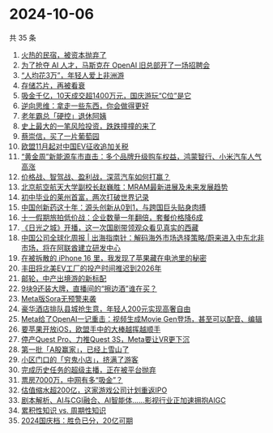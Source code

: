 # 2024-10-06

共 35 条

<!-- BEGIN 36KR -->
<!-- 最后更新时间 2024-10-06 13:01:04 +0800 -->
1. [火热的民宿，被资本抛弃了](https://36kr.com/p/2977594447990790)
1. [为了抢夺 AI 人才，马斯克在 OpenAI 旧总部开了一场招聘会](https://36kr.com/p/2978984690389249)
1. [“人均花3万”，年轻人爱上非洲游](https://36kr.com/p/2978921589657603)
1. [存储芯片，再被看衰](https://36kr.com/p/2978952237895684)
1. [吸金千亿，10天成交超1400万元，国庆游玩“C位”是它](https://36kr.com/p/2979623494455303)
1. [逆向思维：拿走一些东西，你会做得更好](https://36kr.com/p/2969575306236162)
1. [老年霸总「硬控」退休阿姨](https://36kr.com/p/2980292656582921)
1. [史上最大的一笔风险投资，跌跌撞撞的来了](https://36kr.com/p/2979325535424772)
1. [蔡崇信，买了一片葡萄园](https://36kr.com/p/2979293767880704)
1. [欧盟11月起对中国EV征收追加关税](https://36kr.com/p/2979323763904519)
1. [“黄金周”新能源车市直击：多个品牌升级购车权益，鸿蒙智行、小米汽车人气高涨](https://36kr.com/p/2979345784525056)
1. [价格战、智驾战、盈利战，深蓝汽车如何打赢？](https://36kr.com/p/2979149835145481)
1. [北京航空航天大学副校长赵巍胜：MRAM最新进展及未来发展趋势](https://36kr.com/p/2979118653345798)
1. [初中毕业的莱州首富，两次打破世界记录](https://36kr.com/p/2979084992663556)
1. [中国创新药这十年：源头创新从0到1，与跨国巨头贴身肉搏](https://36kr.com/p/2979101664907269)
1. [十一假期旅拍低价战：企业数量一年翻倍，套餐价格降6成](https://36kr.com/p/2979101589082117)
1. [《日光之城》开播，这一次国剧带领观众看见真实的西藏](https://36kr.com/p/2979011605123337)
1. [中国公司全球化周报 | 出海指南针：解码海外市场选择策略/蔚来进入中东北非市场，将在阿联酋建立研发中心](https://36kr.com/p/2979536074395905)
1. [在被拆散的 iPhone 16 里，我发现了苹果藏在电池里的秘密](https://36kr.com/p/2978984660832261)
1. [丰田将北美EV工厂的投产时间推迟到2026年](https://36kr.com/p/2977926084776199)
1. [邮轮，中产出境游的新标配](https://36kr.com/p/2977687928364678)
1. [9块9还装大牌，直播间的“擦边酒”谁在买？](https://36kr.com/p/2978918600216841)
1. [Meta版Sora无预警来袭](https://36kr.com/p/2978408914685961)
1. [豪华酒店排队县城抢生意，年轻人200元实现高奢自由](https://36kr.com/p/2977970988011520)
1. [Meta给了OpenAI一记重击：视频生成Movie Gen登场，甚至可以配音、编辑](https://36kr.com/p/2978916534866177)
1. [要苹果开放iOS，欧盟手中的大棒越挥越顺手](https://36kr.com/p/2978032586952712)
1. [停产Quest Pro、力推Quest 3S，Meta要让VR更下沉](https://36kr.com/p/2978032455012613)
1. [第一批「A股赢家」，已经上雪山了](https://36kr.com/p/2978911191420931)
1. [小区门口的「穷鬼小店」，挤满了游客](https://36kr.com/p/2978211365117572)
1. [完成历史任务的超级主播，正在被平台抛弃](https://36kr.com/p/2978016439144451)
1. [票房7000万，中网有多“吸金”？](https://36kr.com/p/2978181777166592)
1. [估值缩水超200亿，这家游戏公司计划重返IPO](https://36kr.com/p/2978030500663298)
1. [剧本解析、AI与CGI融合、AI智能体……影视行业正加速拥抱AIGC](https://36kr.com/p/2978282065072386)
1. [累积性知识 vs. 周期性知识](https://36kr.com/p/2959816351617289)
1. [2024国庆档：胜负已分，20亿可期](https://36kr.com/p/2978266576867337)
<!-- END 36KR -->